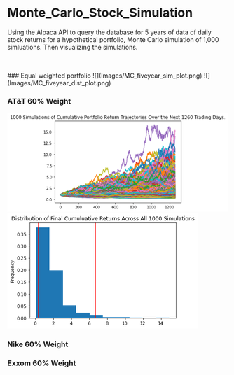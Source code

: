 # Monte_Carlo_Stock_Simulation
Using the Alpaca API  to query the database for 5 years of data of daily stock returns for a hypothetical portfolio, Monte Carlo simulation of 1,000 simluations. Then visualizing the simulations.
<br>
<br>
<br>
<div class="begin-examples"></div>
### Equal weighted portfolio
![](Images/MC_fiveyear_sim_plot.png)
![](Images/MC_fiveyear_dist_plot.png)

### AT&T 60% Weight
![](Images/MC_att_fiveyear_sim_plot.png)
![](Images/MC_att_fiveyear_dist_plot.png)

### Nike 60% Weight

### Exxom 60% Weight



<div class="end-examples"></div>